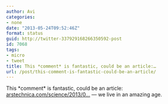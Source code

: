 ```yaml
---
author: Avi
categories:
- none
date: "2013-05-24T09:52:46Z"
format: status
guid: http://twitter-337929168266350592-post
id: 7068
tags:
- micro
- tweet
title: This *comment* is fantastic, could be an article:…
url: /post/this-comment-is-fantastic-could-be-an-article/
---
```

This \*comment\* is fantastic, could be an article: [arstechnica.com/science/2013/0…](http://arstechnica.com/science/2013/05/i-was-struck-by-lightning-yesterday-and-boy-am-i-sore/?comments=1&post=24552037#comment-24552037) — we live in an amazing age.